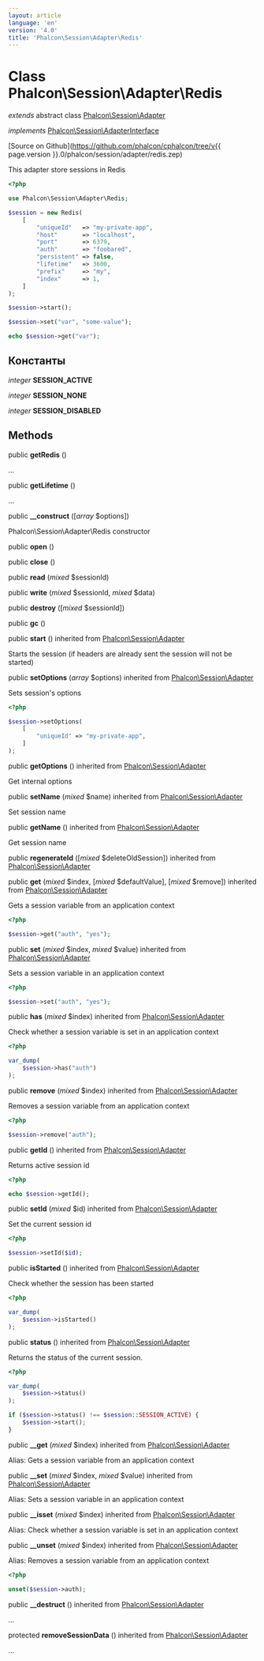 ```yaml
---
layout: article
language: 'en'
version: '4.0'
title: 'Phalcon\Session\Adapter\Redis'
---
```

# Class **Phalcon\Session\Adapter\Redis**

*extends* abstract class [Phalcon\Session\Adapter](Phalcon_Session_Adapter)

*implements* [Phalcon\Session\AdapterInterface](Phalcon_Session_AdapterInterface)

[Source on Github](https://github.com/phalcon/cphalcon/tree/v{{ page.version }}.0/phalcon/session/adapter/redis.zep)

This adapter store sessions in Redis

```php
<?php

use Phalcon\Session\Adapter\Redis;

$session = new Redis(
    [
        "uniqueId"   => "my-private-app",
        "host"       => "localhost",
        "port"       => 6379,
        "auth"       => "foobared",
        "persistent" => false,
        "lifetime"   => 3600,
        "prefix"     => "my",
        "index"      => 1,
    ]
);

$session->start();

$session->set("var", "some-value");

echo $session->get("var");

```

## Константы

*integer* **SESSION_ACTIVE**

*integer* **SESSION_NONE**

*integer* **SESSION_DISABLED**

## Methods

public **getRedis** ()

...

public **getLifetime** ()

...

public **__construct** ([*array* $options])

Phalcon\Session\Adapter\Redis constructor

public **open** ()

public **close** ()

public **read** (*mixed* $sessionId)

public **write** (*mixed* $sessionId, *mixed* $data)

public **destroy** ([*mixed* $sessionId])

public **gc** ()

public **start** () inherited from [Phalcon\Session\Adapter](Phalcon_Session_Adapter)

Starts the session (if headers are already sent the session will not be started)

public **setOptions** (*array* $options) inherited from [Phalcon\Session\Adapter](Phalcon_Session_Adapter)

Sets session's options

```php
<?php

$session->setOptions(
    [
        "uniqueId" => "my-private-app",
    ]
);

```

public **getOptions** () inherited from [Phalcon\Session\Adapter](Phalcon_Session_Adapter)

Get internal options

public **setName** (*mixed* $name) inherited from [Phalcon\Session\Adapter](Phalcon_Session_Adapter)

Set session name

public **getName** () inherited from [Phalcon\Session\Adapter](Phalcon_Session_Adapter)

Get session name

public **regenerateId** ([*mixed* $deleteOldSession]) inherited from [Phalcon\Session\Adapter](Phalcon_Session_Adapter)

public **get** (*mixed* $index, [*mixed* $defaultValue], [*mixed* $remove]) inherited from [Phalcon\Session\Adapter](Phalcon_Session_Adapter)

Gets a session variable from an application context

```php
<?php

$session->get("auth", "yes");

```

public **set** (*mixed* $index, *mixed* $value) inherited from [Phalcon\Session\Adapter](Phalcon_Session_Adapter)

Sets a session variable in an application context

```php
<?php

$session->set("auth", "yes");

```

public **has** (*mixed* $index) inherited from [Phalcon\Session\Adapter](Phalcon_Session_Adapter)

Check whether a session variable is set in an application context

```php
<?php

var_dump(
    $session->has("auth")
);

```

public **remove** (*mixed* $index) inherited from [Phalcon\Session\Adapter](Phalcon_Session_Adapter)

Removes a session variable from an application context

```php
<?php

$session->remove("auth");

```

public **getId** () inherited from [Phalcon\Session\Adapter](Phalcon_Session_Adapter)

Returns active session id

```php
<?php

echo $session->getId();

```

public **setId** (*mixed* $id) inherited from [Phalcon\Session\Adapter](Phalcon_Session_Adapter)

Set the current session id

```php
<?php

$session->setId($id);

```

public **isStarted** () inherited from [Phalcon\Session\Adapter](Phalcon_Session_Adapter)

Check whether the session has been started

```php
<?php

var_dump(
    $session->isStarted()
);

```

public **status** () inherited from [Phalcon\Session\Adapter](Phalcon_Session_Adapter)

Returns the status of the current session.

```php
<?php

var_dump(
    $session->status()
);

if ($session->status() !== $session::SESSION_ACTIVE) {
    $session->start();
}

```

public **__get** (*mixed* $index) inherited from [Phalcon\Session\Adapter](Phalcon_Session_Adapter)

Alias: Gets a session variable from an application context

public **__set** (*mixed* $index, *mixed* $value) inherited from [Phalcon\Session\Adapter](Phalcon_Session_Adapter)

Alias: Sets a session variable in an application context

public **__isset** (*mixed* $index) inherited from [Phalcon\Session\Adapter](Phalcon_Session_Adapter)

Alias: Check whether a session variable is set in an application context

public **__unset** (*mixed* $index) inherited from [Phalcon\Session\Adapter](Phalcon_Session_Adapter)

Alias: Removes a session variable from an application context

```php
<?php

unset($session->auth);

```

public **__destruct** () inherited from [Phalcon\Session\Adapter](Phalcon_Session_Adapter)

...

protected **removeSessionData** () inherited from [Phalcon\Session\Adapter](Phalcon_Session_Adapter)

...